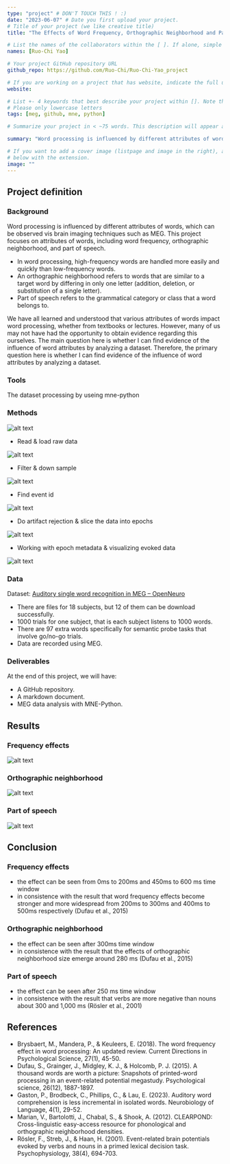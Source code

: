 ```yaml
---
type: "project" # DON'T TOUCH THIS ! :)
date: "2023-06-07" # Date you first upload your project.
# Title of your project (we like creative title)
title: "The Effects of Word Frequency, Orthographic Neighborhood and Part of Speech in Word Processing: A MEG Study"

# List the names of the collaborators within the [ ]. If alone, simple put your name within []
names: [Ruo-Chi Yao]

# Your project GitHub repository URL
github_repo: https://github.com/Ruo-Chi/Ruo-Chi-Yao_project

# If you are working on a project that has website, indicate the full url including "https://" below or leave it empty.
website:

# List +- 4 keywords that best describe your project within []. Note that the project summary also involves a number of key words. Those are listed on top of the [github repository](https://github.com/PSY6983-2021/project_template), click `manage topics`.
# Please only lowercase letters
tags: [meg, github, mne, python]

# Summarize your project in < ~75 words. This description will appear at the top of your page and on the list page with other projects..

summary: "Word processing is influenced by different attributes of words, which can be observed vis brain imaging techniques such as MEG. Let's find evidence of the influence of word attributes by analyzing a dataset."

# If you want to add a cover image (listpage and image in the right), add it to your directory and indicate the name
# below with the extension.
image: ""
---
```

<!-- This is an html comment and this won't appear in the rendered page. You are now editing the "content" area, the core of your description. Everything that you can do in markdown is allowed below. We added a couple of comments to guide your through documenting your progress. -->

## Project definition

### Background

Word processing is influenced by different attributes of words, which can be observed vis brain imaging techniques such as MEG. This project focuses on attributes of words, including word frequency, orthographic neighborhood, and part of speech.
- In word processing, high-frequency words are handled more easily and quickly than low-frequency words.
- An orthographic neighborhood refers to words that are similar to a target word by differing in only one letter (addition, deletion, or substitution of a single letter).
- Part of speech refers to the grammatical category or class that a word belongs to.

We have all learned and understood that various attributes of words impact word processing, whether from textbooks or lectures. However, many of us may not have had the opportunity to obtain evidence regarding this ourselves. The main question here is whether I can find evidence of the influence of word attributes by analyzing a dataset. Therefore, the primary question here is whether I can find evidence of the influence of word attributes by analyzing a dataset.

### Tools

The dataset processing by useing mne-python

### Methods

![alt text](https://github.com/Ruo-Chi/Ruo-Chi-Yao_project/blob/main/images/methods.png)

- Read & load raw data

 ![alt text](https://github.com/Ruo-Chi/Ruo-Chi-Yao_project/blob/main/images/Read%20%26%20Load%20raw%20data.png)
 
- Filter & down sample

![alt text](https://github.com/Ruo-Chi/Ruo-Chi-Yao_project/blob/main/images/Filter%20%26%20Down%20sample.png)

- Find event id

![alt text](https://github.com/Ruo-Chi/Ruo-Chi-Yao_project/blob/main/images/Find%20event%20id.png)

- Do artifact rejection & slice the data into epochs

![alt text](https://github.com/Ruo-Chi/Ruo-Chi-Yao_project/blob/main/images/Do%20artifact%20rejection%20%26%20slice%20the%20data%20into%20epochs.png)

- Working with epoch metadata & visualizing evoked data

![alt text](https://github.com/Ruo-Chi/Ruo-Chi-Yao_project/blob/main/images/Working%20with%20Epoch%20metadata%20%26%20Visualizing%20Evoked%20data.png)


### Data

Dataset: [Auditory single word recognition in MEG – OpenNeuro](https://openneuro.org/datasets/ds004276/versions/1.0.0)
- There are files for 18 subjects, but 12 of them can be download successfully.
- 1000 trials for one subject, that is each subject listens to 1000 words.
- There are 97 extra words specifically for semantic probe tasks that involve go/no-go trials.
- Data are recorded using MEG.


### Deliverables

At the end of this project, we will have:
 - A GitHub repository.
 - A markdown document.
 - MEG data analysis with MNE-Python.

## Results

### Frequency effects
![alt text](https://github.com/Ruo-Chi/Ruo-Chi-Yao_project/blob/main/images/Results_Frequency%20effects.png)

### Orthographic neighborhood
![alt text](https://github.com/Ruo-Chi/Ruo-Chi-Yao_project/blob/main/images/Results_Orthographic%20neighborhood.png)

### Part of speech
![alt text](https://github.com/Ruo-Chi/Ruo-Chi-Yao_project/blob/main/images/Results_Part%20of%20speech.png)

## Conclusion

### Frequency effects
- the effect can be seen from 0ms to 200ms and 450ms to 600 ms time window
- in consistence with the result that word frequency effects become stronger and more widespread from 200ms to 300ms and 400ms to 500ms respectively (Dufau et al., 2015)

### Orthographic neighborhood
- the effect can be seen after 300ms time window
- in consistence with the result that the effects of  orthographic neighborhood size emerge around 280 ms (Dufau et al., 2015)

### Part of speech
- the effect can be seen after 250 ms time window
- in consistence with the result that verbs are more negative than nouns about 300 and 1,000 ms (Rösler et al., 2001)

## References
- Brysbaert, M., Mandera, P., & Keuleers, E. (2018). The word frequency effect in word processing: An updated review. Current Directions in Psychological Science, 27(1), 45-50.
- Dufau, S., Grainger, J., Midgley, K. J., & Holcomb, P. J. (2015). A thousand words are worth a picture: Snapshots of printed-word processing in an event-related potential megastudy. Psychological science, 26(12), 1887-1897.
- Gaston, P., Brodbeck, C., Phillips, C., & Lau, E. (2023). Auditory word comprehension is less incremental in isolated words. Neurobiology of Language, 4(1), 29-52.
- Marian, V., Bartolotti, J., Chabal, S., & Shook, A. (2012). CLEARPOND: Cross-linguistic easy-access resource for phonological and orthographic neighborhood densities.
- Rösler, F., Streb, J., & Haan, H. (2001). Event-related brain potentials evoked by verbs and nouns in a primed lexical decision task. Psychophysiology, 38(4), 694-703.





